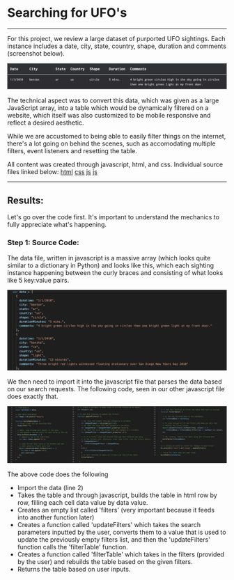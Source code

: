 # Searching for UFO's
---
For this project, we review a large dataset of purported UFO sightings. Each instance includes a date, city, state, country, shape, duration and comments (screenshot below). 

<img src="https://github.com/carlosjennings1991/UFOs/blob/main/row_sample.png">

The technical aspect was to convert this data, which was given as a large JavaScript array, into a table which would be dynamically filtered on a website, which itself was also customized to be mobile responsive and reflect a desired aesthetic. 

While we are accustomed to being able to easily filter things on the internet, there's a lot going on behind the scenes, such as accomodating multiple filters, event listeners and resetting the table. 

All content was created through javascript, html, and css. Individual source files linked below: 
[html](https://github.com/carlosjennings1991/UFOs/blob/main/index.html)
[css](https://github.com/carlosjennings1991/UFOs/blob/main/static/css/style_from_bootstrap.css)
[js](https://github.com/carlosjennings1991/UFOs/blob/main/static/js/app.js)
[js](https://github.com/carlosjennings1991/UFOs/blob/main/static/js/data.js)

---

## Results: 

Let's go over the code first. It's important to understand the mechanics to fully appreciate what's happening. 

### Step 1: Source Code: 

The data file, written in javascript is a massive array (which looks quite similar to a dictionary in Python) and looks like this, which each sighting instance happening between the curly braces and consisting of what looks like 5 key:value pairs. 

<img src="https://github.com/carlosjennings1991/UFOs/blob/main/data_source_code.png">

We then need to import it into the javascript file that parses the data based on our search requests. The following code, seen in our other javascript file does exactly that. 

<img src="https://github.com/carlosjennings1991/UFOs/blob/main/code.png">

The above code does the following

* Import the data (line 2)
* Takes the table and through javascript, builds the table in html row by row, filling each cell data value by data value. 
* Creates an empty list called 'filters' (very important because it feeds into another function later)
* Creates a function called 'updateFilters' which takes the search parameters inputted by the user, converts them to a value that is used to update the previously empty filters list, and then the 'updateFilters' function calls the 'filterTable' function.
* Creates a function called 'filterTable' which takes in the filters (provided by the user) and rebuilds the table based on the given filters. 
* Returns the table based on user inputs.  
